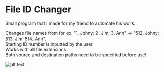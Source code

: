 # File ID Changer
Small program that I made for my friend to automate his work.  
  
Changes file names from for ex. "1. Johny; 2. Jim; 3. Ann" -> "512. Johny; 513. Jim; 514. Ann".  
Starting ID number is inputted by the user.  
Works with all file extensions.  
Both source and destination paths need to be specified before use!

![alt text](https://raw.githubusercontent.com/VeryAwesomeSheep/file-id-changer/main/image.png)

